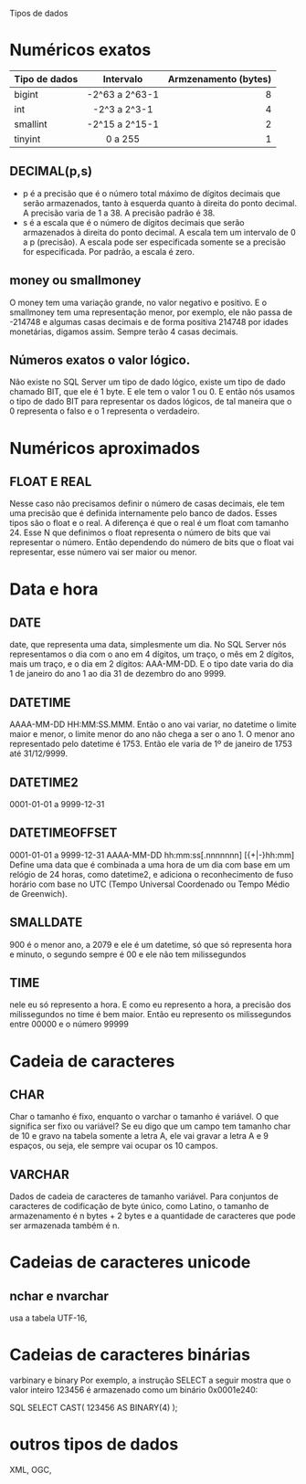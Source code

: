 Tipos de dados

# Numéricos exatos


|Tipo de dados | Intervalo      |  Armzenamento (bytes)|
|----------    |:-------------:|------:|
| bigint       |  -2^63 a 2^63-1 |  8 |
| int          |    -2^3 a 2^3-1 |  4 |
| smallint     | -2^15 a 2^15-1  |  2 |
| tinyint      | 0 a 255         |  1 |
    

## DECIMAL(p,s)
- p é a precisão que é o número total máximo de dígitos decimais que serão armazenados, tanto à esquerda quanto à direita do ponto decimal. 
A precisão varia de 1 a 38. A precisão padrão é 38.
- s é a escala que é o número de dígitos decimais que serão armazenados à direita do ponto decimal. A escala tem um intervalo de 0 a p (precisão).
 A escala pode ser especificada somente se a precisão for especificada. Por padrão, a escala é zero.

## money ou smallmoney
 O money tem uma variação grande, no valor negativo e positivo. E o smallmoney tem uma representação menor, por exemplo, ele não passa de -214748 e algumas casas decimais e de forma positiva 214748 por idades monetárias, digamos assim. Sempre terão 4 casas decimais.

 ## Números exatos o valor lógico.
  Não existe no SQL Server um tipo de dado lógico, existe um tipo de dado chamado BIT, que ele é 1 byte.
  E ele tem o valor 1 ou 0. E então nós usamos o tipo de dado BIT para representar os dados lógicos, de tal maneira que o 0 representa o falso e o 1 representa o verdadeiro.

# Numéricos aproximados
## FLOAT E REAL
Nesse caso não precisamos definir o número de casas decimais, ele tem uma precisão que é definida internamente pelo banco de dados. Esses tipos são o float e o real. A diferença é que o real é um float com tamanho 24. Esse N que definimos o float representa o número de bits que vai representar o número. Então dependendo do número de bits que o float vai representar, esse número vai ser maior ou menor.

# Data e hora

##  DATE
date, que representa uma data, simplesmente um dia. No SQL Server nós representamos o dia com o ano em 4 dígitos, um traço, o mês em 2 dígitos, mais um traço, e o dia em 2 dígitos: AAA-MM-DD. E o tipo date varia do dia 1 de janeiro do ano 1 ao dia 31 de dezembro do ano 9999.

##  DATETIME
AAAA-MM-DD HH:MM:SS.MMM. Então o ano vai variar, no datetime o limite maior e menor, o limite menor do ano não chega a ser o ano 1. O menor ano representado pelo datetime é 1753. Então ele varia de 1º de janeiro de 1753 até 31/12/9999.

## DATETIME2
0001-01-01 a 9999-12-31

## DATETIMEOFFSET
0001-01-01 a 9999-12-31
AAAA-MM-DD hh:mm:ss[.nnnnnnn] [{+|-}hh:mm]
Define uma data que é combinada a uma hora de um dia com base em um relógio de 24 horas, como datetime2, e adiciona o reconhecimento de fuso horário com base no UTC (Tempo Universal Coordenado ou Tempo Médio de Greenwich).

## SMALLDATE
900 é o menor ano, a 2079 e ele é um datetime, só que só representa hora e minuto, o segundo sempre é 00 e ele não tem milissegundos

## TIME 
nele eu só represento a hora. E como eu represento a hora, a precisão dos milissegundos no time é bem maior. Então eu represento os milissegundos entre 00000 e o número 99999

# Cadeia de caracteres
## CHAR
Char o tamanho é fixo, enquanto o varchar o tamanho é variável. O que significa ser fixo ou variável? Se eu digo que um campo tem tamanho char de 10 e gravo na tabela somente a letra A, ele vai gravar a letra A e 9 espaços, ou seja, ele sempre vai ocupar os 10 campos.
## VARCHAR
Dados de cadeia de caracteres de tamanho variável.
Para conjuntos de caracteres de codificação de byte único, como Latino, o tamanho de armazenamento é n bytes + 2 bytes e a quantidade de caracteres que pode ser armazenada também é n.

# Cadeias de caracteres unicode
## nchar e nvarchar
usa a tabela UTF-16,

# Cadeias de caracteres binárias
varbinary e binary
 Por exemplo, a instrução SELECT a seguir mostra que o valor inteiro 123456 é armazenado como um binário 0x0001e240:

SQL
SELECT CAST( 123456 AS BINARY(4) );  

# outros tipos de dados
 XML,  OGC,